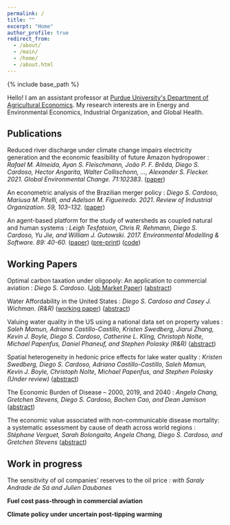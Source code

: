 ```yaml
---
permalink: /
title: ""
excerpt: "Home"
author_profile: true
redirect_from: 
  - /about/
  - /main/  
  - /home/  
  - /about.html
---
```


{% include base_path %}

Hello! I am an assistant professor at [Purdue University's Department of Agricultural Economics](https://ag.purdue.edu/agecon). My research interests are in Energy and Environmental Economics, Industrial Organization, and Global Health. 


## Publications

Reduced river discharge under climate change impairs electricity generation and the economic feasibility of future Amazon hydropower
:   _Rafael M. Almeida, Ayan S. Fleischmann, João P. F. Brêda, Diego S. Cardoso, Hector Angarita, Walter Collischonn, ..., Alexander S. Flecker. 2021. Global Environmental Change. 71:102383_. ([paper](https://doi.org/10.1016/j.gloenvcha.2021.102383))


An econometric analysis of the Brazilian merger policy
:   _Diego S. Cardoso, Mariusa M. Pitelli, and Adelson M. Figueiredo. 2021. Review of Industrial Organization. 59, 103–132._ ([paper](https://doi.org/10.1007/s11151-021-09812-3))

An agent-based platform for the study of watersheds as coupled natural and human systems
:   _Leigh Tesfatsion, Chris R. Rehmann, Diego S. Cardoso, Yu Jie, and William J. Gutowski. 2017. Environmental Modelling & Software. 89: 40-60._ ([paper](https://doi.org/10.1016/j.envsoft.2016.11.021)) ([pre-print](files/papers/WACCShedPlatform.Preprint.pdf)) ([code](https://bitbucket.org/waccproject/waccshedsoftwareplatform/overview))
 
## Working Papers

Optimal carbon taxation under oligopoly: An application to commercial aviation
:   _Diego S. Cardoso_. ([Job Market Paper](files/papers/Cardoso_carbon_tax_under_oligopoly.pdf)) ([abstract](research/optimal_carbon_tax_in_oligopolies))

Water Affordability in the United States
:   _Diego S. Cardoso and Casey J. Wichman_. _(R&R)_ ([working paper](files/papers/Cardoso_Wichman_Water_Affordability_US.pdf)) ([abstract](research/water_affordability_US))

Valuing water quality in the US using a national data set on property values
:   _Saleh Mamun, Adriana Castillo-Castillo, Kristen Swedberg, Jiarui Zhang, Kevin J. Boyle, Diego S. Cardoso, Catherine L. Kling, Christoph Nolte, Michael Papenfus, Daniel Phaneuf, and Stephen Polasky_ _(R&R)_ ([abstract](research/national_water_quality))

Spatial heterogeneity in hedonic price effects for lake water quality
:   _Kristen Swedberg, Diego S. Cardoso, Adriana Castillo-Castillo, Saleh Mamun, Kevin J. Boyle, Christoph Nolte, Michael Papenfus, and Stephen Polasky_ _(Under review)_ ([abstract](research/water_quality_spatial_heterogeneity))

The Economic Burden of Disease – 2000, 2019, and 2040
:   _Angela Chang, Gretchen Stevens, Diego S. Cardoso, Bochen Cao, and Dean Jamison_ ([abstract](research/value_avoidable_mortality))

The economic value associated with non-communicable disease mortality: a systematic assessment by cause of death across world regions
:   _Stéphane Verguet, Sarah Bolongaita, Angela Chang, Diego S. Cardoso, and Gretchen Stevens_ ([abstract](research/value_avoidable_mortality_cause_specific))



## Work in progress

The sensitivity of oil companies' reserves to the oil price
:   _with Saraly Andrade de Sá and Julien Daubanes_

**Fuel cost pass-through in commercial aviation**

**Climate policy under uncertain post-tipping warming**


